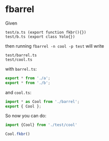# fbarrel

Given 

```
test/a.ts (export function fkbr(){})
test/b.ts (export class Yolo{})
```

then running `fbarrel -n cool -p test` will write

```
test/barrel.ts
test/cool.ts
```

with `barrel.ts`: 

```js
export * from './a';
export * from './b';
```

and `cool.ts`:

```js
import * as Cool from './barrel';
export { Cool };
```

So now you can do:

```js
import {Cool} from './test/cool'

Cool.fkbr()
```